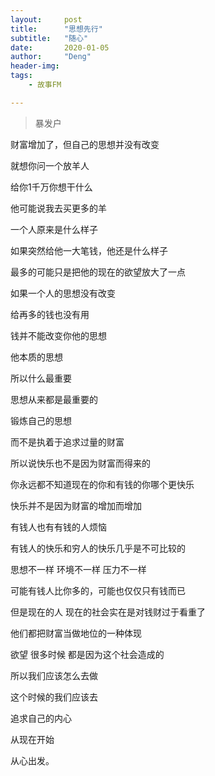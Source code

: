 ```yaml
---
layout:     post
title:      "思想先行"
subtitle:   "随心"
date:       2020-01-05
author:     "Deng"
header-img: 
tags:
    - 故事FM

---
```


> 暴发户

财富增加了，但自己的思想并没有改变

就想你问一个放羊人

给你1千万你想干什么

他可能说我去买更多的羊

一个人原来是什么样子

如果突然给他一大笔钱，他还是什么样子

最多的可能只是把他的现在的欲望放大了一点

如果一个人的思想没有改变

给再多的钱也没有用

钱并不能改变你他的思想

他本质的思想

所以什么最重要

思想从来都是最重要的

锻炼自己的思想

而不是执着于追求过量的财富

所以说快乐也不是因为财富而得来的

你永远都不知道现在的你和有钱的你哪个更快乐

快乐并不是因为财富的增加而增加

有钱人也有有钱的人烦恼

有钱人的快乐和穷人的快乐几乎是不可比较的

思想不一样 环境不一样 压力不一样

可能有钱人比你多的，可能也仅仅只有钱而已

但是现在的人 现在的社会实在是对钱财过于看重了

他们都把财富当做地位的一种体现

欲望 很多时候 都是因为这个社会造成的

所以我们应该怎么去做

这个时候的我们应该去

追求自己的内心

从现在开始

从心出发。